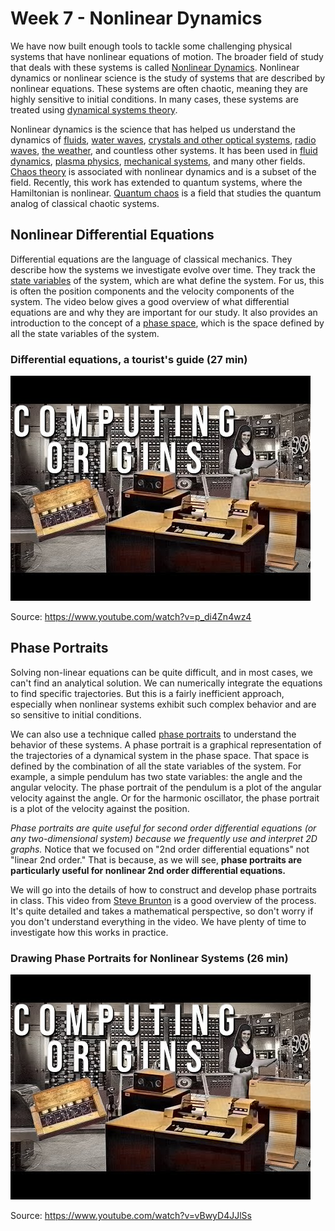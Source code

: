 # Week 7 - Nonlinear Dynamics

We have now built enough tools to tackle some challenging physical systems that have nonlinear equations of motion. The broader field of study that deals with these systems is called [Nonlinear Dynamics](https://en.wikipedia.org/wiki/Nonlinear_system). Nonlinear dynamics or nonlinear science is the study of systems that are described by nonlinear equations. These systems are often chaotic, meaning they are highly sensitive to initial conditions. In many cases, these systems are treated using [dynamical systems theory](https://en.wikipedia.org/wiki/Dynamical_system).

Nonlinear dynamics is the science that has helped us understand the dynamics of [fluids](https://en.wikipedia.org/wiki/Navier%E2%80%93Stokes_equations), [water waves](https://en.wikipedia.org/wiki/Kadomtsev%E2%80%93Petviashvili_equation), [crystals and other optical systems](https://en.wikipedia.org/wiki/Nonlinear_optics), [radio waves](https://en.wikipedia.org/wiki/Li%C3%A9nard_equation), [the weather](https://en.wikipedia.org/wiki/Numerical_weather_prediction), and countless other systems. It has been used in [fluid dynamics](https://en.wikipedia.org/wiki/Turbulence), [plasma physics](https://en.wikipedia.org/wiki/Plasma_modeling), [mechanical systems](https://en.wikipedia.org/wiki/Double_pendulum), and many other fields. [Chaos theory](https://en.wikipedia.org/wiki/Chaos_theory) is associated with nonlinear dynamics and is a subset of the field. Recently, this work has extended to quantum systems, where the Hamiltonian is nonlinear. [Quantum chaos](https://en.wikipedia.org/wiki/Quantum_chaos) is a field that studies the quantum analog of classical chaotic systems.

## Nonlinear Differential Equations 

Differential equations are the language of classical mechanics. They describe how the systems we investigate evolve over time. They track the [state variables](https://en.wikipedia.org/wiki/State_variable) of the system, which are what define the system. For us, this is often the position components and the velocity components of the system. The video below gives a good overview of what differential equations are and why they are important for our study. It also provides an introduction to the concept of a [phase space](https://en.wikipedia.org/wiki/Phase_space), which is the space defined by all the state variables of the system.

### Differential equations, a tourist's guide (27 min)

[![Differential Equations](images/notes/week1//hqdefault.jpg)](https://www.youtube.com/watch?v=p_di4Zn4wz4)

Source: <https://www.youtube.com/watch?v=p_di4Zn4wz4>

## Phase Portraits

Solving non-linear equations can be quite difficult, and in most cases, we can't find an analytical solution. We can numerically integrate the equations to find specific trajectories. But this is a fairly inefficient approach, especially when nonlinear systems exhibit such complex behavior and are so sensitive to initial conditions. 

We can also use a technique called [phase portraits](https://en.wikipedia.org/wiki/Phase_portrait) to understand the behavior of these systems. A phase portrait is a graphical representation of the trajectories of a dynamical system in the phase space. That space is defined by the combination of all the state variables of the system. For example, a simple pendulum has two state variables: the angle and the angular velocity. The phase portrait of the pendulum is a plot of the angular velocity against the angle. Or for the harmonic oscillator, the phase portrait is a plot of the velocity against the position.

*Phase portraits are quite useful for second order differential equations (or any two-dimensional system) because we frequently use and interpret 2D graphs.* Notice that we focused on "2nd order differential equations" not "linear 2nd order." That is because, as we will see, **phase portraits are particularly useful for nonlinear 2nd order differential equations.**

We will go into the details of how to construct and develop phase portraits in class. This video from [Steve Brunton](https://www.me.washington.edu/facultyfinder/steve-brunton) is a good overview of the process. It's quite detailed and takes a mathematical perspective, so don't worry if you don't understand everything in the video. We have plenty of time to investigate how this works in practice.

### Drawing Phase Portraits for Nonlinear Systems (26 min)

[![Drawing Phase Portraits for Nonlinear Systems](images/notes/week1//hqdefault.jpg)](https://www.youtube.com/watch?v=vBwyD4JJlSs)

Source: <https://www.youtube.com/watch?v=vBwyD4JJlSs>


